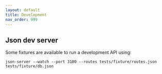 ```yaml
---
layout: default
title: Development
nav_order: 999
---
```


## Json dev server

Some fixtures are available to run a development API using:

```
json-server --watch --port 3100 --routes tests/fixture/routes.json tests/fixture/db.json
```
